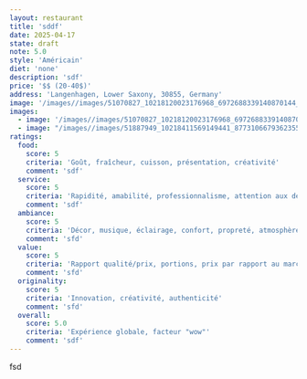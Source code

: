 ```yaml
---
layout: restaurant
title: 'sddf'
date: 2025-04-17
state: draft
note: 5.0
style: 'Américain'
diet: 'none'
description: 'sdf'
price: '$$ (20-40$)'
address: 'Langenhagen, Lower Saxony, 30855, Germany'
image: '/images//images/51070827_10218120023176968_6972688339140870144_n.jpg'
images:
  - image: '/images//images/51070827_10218120023176968_6972688339140870144_n.jpg'
  - image: "/images//images/51887949_10218411569149441_8773106679362355200_n.jpg"
ratings:
  food:
    score: 5
    criteria: 'Goût, fraîcheur, cuisson, présentation, créativité'
    comment: 'sdf'
  service:
    score: 5
    criteria: 'Rapidité, amabilité, professionnalisme, attention aux détails'
    comment: 'sdf'
  ambiance:
    score: 5
    criteria: 'Décor, musique, éclairage, confort, propreté, atmosphère générale'
    comment: 'sfd'
  value:
    score: 5
    criteria: 'Rapport qualité/prix, portions, prix par rapport au marché'
    comment: 'sfd'
  originality:
    score: 5
    criteria: 'Innovation, créativité, authenticité'
    comment: 'sfd'
  overall:
    score: 5.0
    criteria: 'Expérience globale, facteur "wow"'
    comment: 'sdf'
---
```




fsd